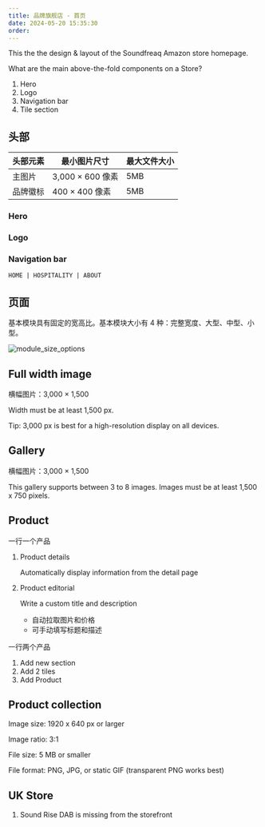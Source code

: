 ```yaml
---
title: 品牌旗舰店 - 首页
date: 2024-05-20 15:35:30
order: 
---
```


This the the design & layout of the Soundfreaq Amazon store homepage.

What are the main above-the-fold components on a Store?

1. Hero
2. Logo
3. Navigation bar
4. Tile section

## 头部

| 头部元素 | 最小图片尺寸     | 最大文件大小 |
| -------- | ---------------- | ------------ |
| 主图片   | 3,000 × 600 像素 | 5MB          |
| 品牌徽标 | 400 × 400 像素   | 5MB          |

### Hero

### Logo

### Navigation bar

`HOME | HOSPITALITY | ABOUT`

## 页面

基本模块具有固定的宽高比。基本模块大小有 4 种：完整宽度、大型、中型、小型。

![module_size_options](https://images-cn.ssl-images-amazon.cn/images/G/01/AdProductsWebsite/images/AUX/Stores_Tile_Sizes.CB1581183159._TTW_.jpg)

## Full width image

横幅图片：3,000 × 1,500

Width must be at least 1,500 px.

Tip: 3,000 px is best for a high-resolution display on all devices.

## Gallery

横幅图片：3,000 × 1,500

This gallery supports between 3 to 8 images. Images must be at least 1,500 x 750 pixels.

## Product

一行一个产品

1. Product details

   Automatically display information from the detail page

2. Product editorial

   Write a custom title and description

   - 自动拉取图片和价格
   - 可手动填写标题和描述

一行两个产品

1. Add new section
2. Add 2 tiles
3. Add Product

## Product collection

Image size: 1920 x 640 px or larger

Image ratio: 3:1

File size: 5 MB or smaller

File format: PNG, JPG, or static GIF (transparent PNG works best)

## UK Store

1. Sound Rise DAB is missing from the storefront
